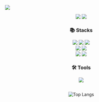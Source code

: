 <img src="https://capsule-render.vercel.app/api?type=waving&color=80ADFF&height=200&section=header&text=Welcome%20to%20Hyeokiii's%20Github&fontSize=40" />
<p align="center"><a href="https://www.notion.so/Front-Developer-4d9adadbdd3041a4a24e5dc589fa91a9?pvs=4" target="_blank"><img src="https://img.shields.io/badge/devlog-000000?style=for-the-badge&logo=notion&logoColor=white"/></a>
<img src="https://img.shields.io/badge/mail ＞ rlawogur0533@gmail.com-ffffff?style=for-the-badge&logo=gmail&logoColor=ea4335"/></p>

<h3 align="center">📚 Stacks </h3>
<div align="center"><img src="https://img.shields.io/badge/HTML-e34f26?style=for-the-badge&logo=html5&logoColor=white"/>  <img src="https://img.shields.io/badge/CSS-1572b6?style=for-the-badge&logo=css3&logoColor=white"/>  <img src="https://img.shields.io/badge/JavaScript-f7df1e?style=for-the-badge&logo=javascript&logoColor=black"/> 
  <br/>
<img src="https://shields.io/badge/react-black?logo=react&style=for-the-badge"/>  
  <img src="https://img.shields.io/badge/next.js-000000?style=for-the-badge&logo=nextdotjs&logoColor=white"/>  
  <br/>
  <img src="https://img.shields.io/badge/Tailwind_CSS-grey?style=for-the-badge&logo=tailwind-css&logoColor=38B2AC"/>
    <img src="https://img.shields.io/badge/Sass-CC6699?style=for-the-badge&logo=Sass&logoColor=white"/>

 
</div>

<h3 align="center"> 🛠️ Tools </h3>
<div align="center">
<img src="https://img.shields.io/badge/vscode-007acc?style=for-the-badge&logo=visual studio code&logoColor=white"/></div>
</div>
<br>
<div align="center">
  
![Top Langs](https://github-readme-stats.vercel.app/api/top-langs/?username=hyeokiii&layout=compact)

</div>
